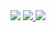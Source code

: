 <img src="https://capsule-render.vercel.app/api?type=waving&color=gradient&height=200&text=Hi,%20I'm%20Anton!&fontSize=40&fontAlignY=30&desc=Software%20Developer%20[%20Python%20|%20Django%20|%20FastAPI%20]&descAlign=30&descAlignY=60"/>
<a href="https://www.linkedin.com/in/anton-kosenko-a266a8245/">
  <img src="https://github.com/antony-kosenko/antony-kosenko/assets/126908734/6020afa8-1107-4bb7-8464-2bbfdf150a65"/>
</a>
<a href="https://t.me/anko_v">
  <img src="https://github.com/antony-kosenko/antony-kosenko/assets/126908734/c296c4f3-ff05-4883-a585-ce9a89a073ed"/>
</a>

